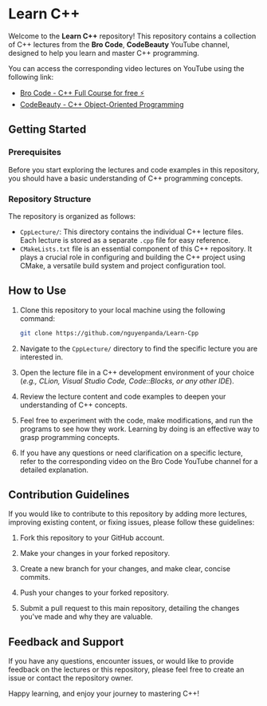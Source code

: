 # Learn C++

Welcome to the **Learn C++** repository! This repository contains a collection of C++ lectures from the **Bro Code**, **CodeBeauty** YouTube channel, designed to help you learn and master C++ programming.

You can access the corresponding video lectures on YouTube using the following link:
- [Bro Code - C++ Full Course for free ⚡️](https://youtu.be/-TkoO8Z07hI?si=rYnUuOrNmRnI0JRL)
- [CodeBeauty - C++ Object-Oriented Programming](https://youtube.com/playlist?list=PL43pGnjiVwgTJg7uz8KUGdXRdGKE0W_jN&si=rbYezy_z8tflPBbc)

## Getting Started

### Prerequisites
Before you start exploring the lectures and code examples in this repository, you should have a basic understanding of C++ programming concepts.

### Repository Structure
The repository is organized as follows:

- `CppLecture/`: This directory contains the individual C++ lecture files. Each lecture is stored as a separate `.cpp` file for easy reference.
- `CMakeLists.txt` file is an essential component of this C++ repository. It plays a crucial role in configuring and building the C++ project using CMake, a versatile build system and project configuration tool.

## How to Use

1. Clone this repository to your local machine using the following command:
   ```bash
   git clone https://github.com/nguyenpanda/Learn-Cpp
   ```

2. Navigate to the `CppLecture/` directory to find the specific lecture you are interested in.

3. Open the lecture file in a C++ development environment of your choice (_e.g., CLion, Visual Studio Code, Code::Blocks, or any other IDE_).

4. Review the lecture content and code examples to deepen your understanding of C++ concepts.

5. Feel free to experiment with the code, make modifications, and run the programs to see how they work. Learning by doing is an effective way to grasp programming concepts.

6. If you have any questions or need clarification on a specific lecture, refer to the corresponding video on the Bro Code YouTube channel for a detailed explanation.

## Contribution Guidelines

If you would like to contribute to this repository by adding more lectures, improving existing content, or fixing issues, please follow these guidelines:

1. Fork this repository to your GitHub account.

2. Make your changes in your forked repository.

3. Create a new branch for your changes, and make clear, concise commits.

4. Push your changes to your forked repository.

5. Submit a pull request to this main repository, detailing the changes you've made and why they are valuable.

## Feedback and Support

If you have any questions, encounter issues, or would like to provide feedback on the lectures or this repository, please feel free to create an issue or contact the repository owner.

Happy learning, and enjoy your journey to mastering C++!